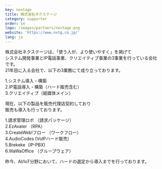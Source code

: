 ```yaml
---
key: nextage
title: 株式会社ネクステージ
category: supporter
order: 14
logo: /images/partners/nextage.png
website: 'https://www.nxtg.co.jp/'
lang: ja
---
```

株式会社ネクステージは、「使う人が、より使いやすく」を掲げて<br/>
システム開発事業とIP電話事業、クリエイティブ事業の3事業を行っている会社です。<br/>
21年目に入る会社で、以下の3業務にて成り立っております。<br/>

1.システム導入・構築 <br/>
2.IP電話導入・構築（ハード販売含む） <br/>
3.クリエイティブ（紙媒体メイン） <br/>

現在、以下の製品を販売代理店契約しており<br/>
販売も導入も行っております。

1.請求管理ロボ （請求パッケージ） <br/>
2.EzAvater （RPA） <br/>
3.CreateWeb!フロー （ワークフロー） <br/>
4.AudioCodes (VoIPハード販売） <br/>
5.Brekeke（IP-PBX) <br/>
6.WaWaOffice （グループウェア） <br/>

昨今、AI/IoT分野において、ハードの選定から導入までを行っております。